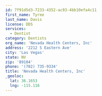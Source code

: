 ```yaml
---
id: 7f91d5d3-7233-4352-ac93-4bb10efa4c11
first_name: Tyree
last_name: Davis
license: DDS
services:
  - Dentist
category: Dentists
org_name: 'Nevada Health Centers, Inc'
address: '2212 S Eastern Ave'
city: 'Las Vegas'
state: NV
zip: '89104'
phone: '(702) 735-9334'
title: 'Nevada Health Centers, Inc'
_geoloc:
  lat: 36.1653
  lng: -115.116
---
```

